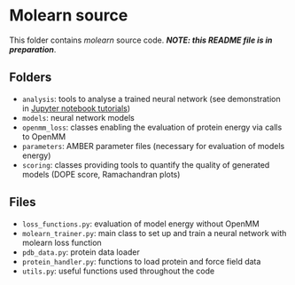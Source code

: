 # Molearn source

This folder contains *molearn* source code. ***NOTE: this README file is in preparation***.

## Folders

- `analysis`: tools to analyse a trained neural network (see demonstration in [Jupyter notebook tutorials](https://github.com/Degiacomi-Lab/molearn_notebook))
- `models`: neural network models
- `openmm_loss`: classes enabling the evaluation of protein energy via calls to OpenMM
- `parameters`: AMBER parameter files (necessary for evaluation of models energy)
- `scoring`: classes providing tools to quantify the quality of generated models (DOPE score, Ramachandran plots)

## Files

- `loss_functions.py`: evaluation of model energy without OpenMM
- `molearn_trainer.py`: main class to set up and train a neural network with molearn loss function
- `pdb_data.py`: protein data loader
- `protein_handler.py`: functions to load protein and force field data
- `utils.py`: useful functions used throughout the code
